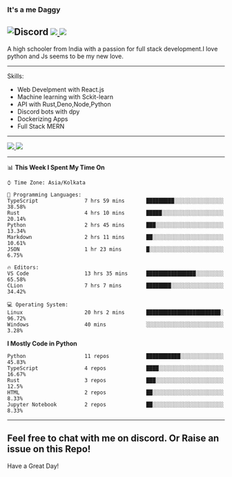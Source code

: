 
### It's a me Daggy

![Discord](https://img.shields.io/discord/491175207122370581?color=black&label=Discord&logo=discord) ![](https://img.shields.io/endpoint?url=https://dev.discordprofiles.me/api/badge/vscode/491174779278065689)<a href="https://github.com/Daggy1234">
  <img src="https://komarev.com/ghpvc/?username=Daggy1234&style=flat-square" />
</a>
 ----

A high schooler from India with a passion for full stack development.I love python and Js seems to be my new love. 

-----

Skills:

- Web Develpment with React.js
- Machine learning with Sckit-learn
- API with Rust,Deno,Node,Python
- Discord bots with dpy
- Dockerizing Apps
- Full Stack MERN

-----
<a href="https://github.com/Daggy1234">
  <img src="https://github-readme-stats.vercel.app/api?username=Daggy1234&show_icons=true&hide_border=true" />
</a><a href="https://github.com/Daggy1234">
  <img src="https://github-readme-stats.vercel.app/api/top-langs/?username=Daggy1234&layout=compact&langs_count=9&hide=css,html" />
</a>

---

<!--START_SECTION:waka-->
📊 **This Week I Spent My Time On** 

```text
⌚︎ Time Zone: Asia/Kolkata

💬 Programming Languages: 
TypeScript               7 hrs 59 mins       █████████░░░░░░░░░░░░░░░░   38.58% 
Rust                     4 hrs 10 mins       █████░░░░░░░░░░░░░░░░░░░░   20.14% 
Python                   2 hrs 45 mins       ███░░░░░░░░░░░░░░░░░░░░░░   13.34% 
Markdown                 2 hrs 11 mins       ██░░░░░░░░░░░░░░░░░░░░░░░   10.61% 
JSON                     1 hr 23 mins        █░░░░░░░░░░░░░░░░░░░░░░░░   6.75%

🔥 Editors: 
VS Code                  13 hrs 35 mins      ████████████████░░░░░░░░░   65.58% 
CLion                    7 hrs 7 mins        ████████░░░░░░░░░░░░░░░░░   34.42%

💻 Operating System: 
Linux                    20 hrs 2 mins       ████████████████████████░   96.72% 
Windows                  40 mins             ░░░░░░░░░░░░░░░░░░░░░░░░░   3.28%

```

**I Mostly Code in Python** 

```text
Python                   11 repos            ███████████░░░░░░░░░░░░░░   45.83% 
TypeScript               4 repos             ████░░░░░░░░░░░░░░░░░░░░░   16.67% 
Rust                     3 repos             ███░░░░░░░░░░░░░░░░░░░░░░   12.5% 
HTML                     2 repos             ██░░░░░░░░░░░░░░░░░░░░░░░   8.33% 
Jupyter Notebook         2 repos             ██░░░░░░░░░░░░░░░░░░░░░░░   8.33%

```



<!--END_SECTION:waka-->

---

Feel free to chat with me on discord. Or Raise an issue on this Repo!
-----
Have a Great Day!
